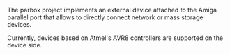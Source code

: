 The parbox project implements an external device attached to the
Amiga parallel port that allows to directly connect network or mass
storage devices.

Currently, devices based on Atmel's AVR8 controllers are supported on the
device side.

